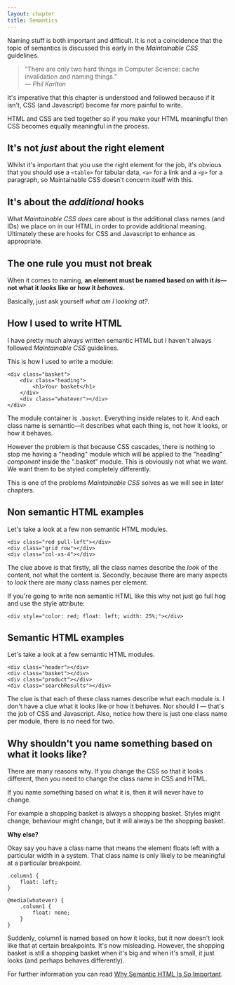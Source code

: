 ```yaml
---
layout: chapter
title: Semantics
---
```


Naming stuff is both important and difficult. It is not a coincidence that the topic of semantics is discussed this early in the *Maintainable CSS* guidelines.

> &ldquo;There are only two hard things in Computer Science: cache invalidation and naming things.&rdquo;
<br>&mdash; <cite>Phil Karlton</cite>

It's imperative that this chapter is understood and followed because if it isn't, CSS (and Javascript) become far more painful to write.

HTML and CSS are tied together so if you make your HTML meaningful then CSS becomes equally meaningful in the process.

## It's not *just* about the right element

Whilst it's important that you use the right element for the job, it's obvious that you should use a `<table>` for tabular data, `<a>` for a link and a `<p>` for a paragraph, so Maintainable CSS doesn't concern itself with this.

## It's about the *additional* hooks

What *Maintainable CSS* *does* care about is the additional class names (and IDs) we place on in our HTML in order to provide additional meaning. Ultimately these are hooks for CSS and Javascript to enhance as appropriate.

## The one rule you must not break

When it comes to naming, **an element must be named based on with it *is*&mdash;not what it *looks* like or how it *behaves*.**

Basically, just ask yourself *what am I looking at?*.

## How I used to write HTML

I have pretty much always written semantic HTML but I haven't always followed *Maintainable CSS* guidelines.

This is how I used to write a module:

	<div class="basket">
		<div class="heading">
			<h1>Your basket</h1>
		</div>
		<div class="whatever"></div>
	</div>

The module container is `.basket`. Everything inside relates to it. And each class name is semantic&mdash;it describes what each thing is, not how it looks, or how it behaves. 

However the problem is that because CSS cascades, there is nothing to stop me having a "heading" module which will be applied to the "heading" *component* inside the ".basket" module. This is obviously not what we want. We want them to be styled completely differently.

This is one of the problems *Maintainable CSS* solves as we will see in later chapters.

## Non semantic HTML examples

Let's take a look at a few non semantic HTML modules.

	<div class="red pull-left"></div>
	<div class="grid row"></div>
	<div class="col-xs-4"></div>

The clue above is that firstly, all the class names describe the *look* of the content, not what the content *is*. Secondly, because there are many aspects to *look* there are many class names per element.

If you're going to write non semantic HTML like this why not just go full hog and use the style attribute:

	<div style="color: red; float: left; width: 25%;"></div>

## Semantic HTML examples

Let's take a look at a few semantic HTML modules.

	<div class="header"></div>
	<div class="basket"></div>
	<div class="product"></div>
	<div class="searchResults"></div>

The clue is that each of these class names describe what each module *is*. I don't have a clue what it looks like or how it behaves. Nor should I &mdash; that's the job of CSS and Javascript. Also, notice how there is just one class name per module, there is no need for two.

## Why shouldn't you name something based on what it looks like?

There are many reasons why. If you change the CSS so that it looks different, then you need to change the class name in CSS and HTML.

If you name something based on what it is, then it will never have to change.

For example a shopping basket is always a shopping basket. Styles might change, behaviour might change, but it will always be the shopping basket.

**Why else?**

Okay say you have a class name that means the element floats left with a particular width in a system. That class name is only likely to be meaningful at a particular breakpoint.

	.column1 {
		float: left;
	}

	@media(whatever) {
		.column1 {
			float: none;
		}
	}

Suddenly, column1 is named based on how it looks, but it now doesn't look like that at certain breakpoints. It's now misleading. However, the shopping basket is still a shopping basket when it's big and when it's small, it just looks (and perhaps behaves differently).

For further information you can read [Why Semantic HTML Is So Important](http://adamsilver.io/articles/why-semantic-html-is-so-important/).
